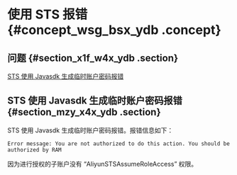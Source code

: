 # 使用 STS 报错 {#concept_wsg_bsx_ydb .concept}

## 问题 {#section_x1f_w4x_ydb .section}

[STS 使用 Javasdk 生成临时账户密码报错](#section_mzy_x4x_ydb)

## STS 使用 Javasdk 生成临时账户密码报错 {#section_mzy_x4x_ydb .section}

STS 使用 Javasdk 生成临时账户密码报错。报错信息如下：

```
Error message: You are not authorized to do this action. You should be authorized by RAM
```

因为进行授权的子账户没有 “AliyunSTSAssumeRoleAccess” 权限。

